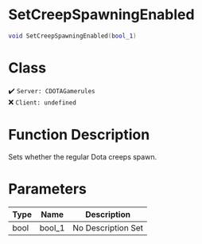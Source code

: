 # SetCreepSpawningEnabled
```lua
void SetCreepSpawningEnabled(bool_1)
```
# Class
✔️ `Server: CDOTAGamerules`  
❌ `Client: undefined`  

# Function Description
Sets whether the regular Dota creeps spawn.
# Parameters
Type|Name|Description
--|--|--
bool|bool_1|No Description Set
